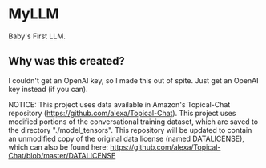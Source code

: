 # MyLLM
Baby's First LLM.

## Why was this created?

I couldn't get an OpenAI key, so I made this out of spite. Just get an OpenAI key instead (if you can).

NOTICE: This project uses data available in Amazon's Topical-Chat repository (https://github.com/alexa/Topical-Chat). This project uses modified portions of the conversational training dataset, which are saved to the directory "./model_tensors". This repository will be updated to contain an unmodified copy of the original data license (named DATALICENSE), which can also be found here: https://github.com/alexa/Topical-Chat/blob/master/DATALICENSE
